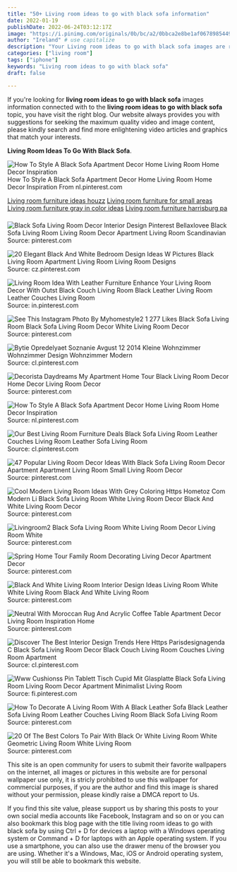 ```yaml
---
title: "50+ Living room ideas to go with black sofa information"
date: 2022-01-19
publishDate: 2022-06-24T03:12:17Z
image: "https://i.pinimg.com/originals/0b/bc/a2/0bbca2e8be1af06789854490aa34e498.jpg"
author: "Ireland" # use capitalize
description: "Your Living room ideas to go with black sofa images are ready in this website. Living room ideas to go with black sofa are a topic that is being searched for and liked by netizens now. You can Get the Living room ideas to go with black sofa files here. Find and Download all free vectors."
categories: ["living room"]
tags: ["iphone"]
keywords: "Living room ideas to go with black sofa"
draft: false

---
```


If you're looking for **living room ideas to go with black sofa** images information connected with to the **living room ideas to go with black sofa** topic, you have visit the right  blog.  Our website always  provides you with  suggestions  for seeking  the maximum  quality video and image  content, please kindly search and find more enlightening video articles and graphics  that match your interests.

**Living Room Ideas To Go With Black Sofa**. 

![How To Style A Black Sofa Apartment Decor Home Living Room Home Decor Inspiration](https://i.pinimg.com/originals/ec/e0/6e/ece06eb83defd4540888a4a1883cd7e5.jpg "How To Style A Black Sofa Apartment Decor Home Living Room Home Decor Inspiration")
How To Style A Black Sofa Apartment Decor Home Living Room Home Decor Inspiration From nl.pinterest.com

[Living room furniture ideas houzz](/living-room-furniture-ideas-houzz/)
[Living room furniture for small areas](/living-room-furniture-for-small-areas/)
[Living room furniture gray in color ideas](/living-room-furniture-gray-in-color-ideas/)
[Living room furniture harrisburg pa](/living-room-furniture-harrisburg-pa/)



### 

 


![Black Sofa Living Room Decor Interior Design Pinterest Bellaxlovee Black Sofa Living Room Living Room Decor Apartment Living Room Scandinavian](https://i.pinimg.com/736x/12/f6/ea/12f6ea6ff560f201cc8d85fddc12f574.jpg "Black Sofa Living Room Decor Interior Design Pinterest Bellaxlovee Black Sofa Living Room Living Room Decor Apartment Living Room Scandinavian")
Source: pinterest.com

 

![20 Elegant Black And White Bedroom Design Ideas W Pictures Black Living Room Apartment Living Room Living Room Designs](https://i.pinimg.com/originals/cd/f1/10/cdf110fa2b93c07f35c57a4970f4d559.jpg "20 Elegant Black And White Bedroom Design Ideas W Pictures Black Living Room Apartment Living Room Living Room Designs")
Source: cz.pinterest.com

 

![Living Room Idea With Leather Furniture Enhance Your Living Room Decor With Outst Black Couch Living Room Black Leather Living Room Leather Couches Living Room](https://i.pinimg.com/originals/dc/b5/88/dcb588c17d3fb99bff11fd45ac8a322d.jpg "Living Room Idea With Leather Furniture Enhance Your Living Room Decor With Outst Black Couch Living Room Black Leather Living Room Leather Couches Living Room")
Source: in.pinterest.com

 

![See This Instagram Photo By Myhomestyle2 1 277 Likes Black Sofa Living Room Black Sofa Living Room Decor White Living Room Decor](https://i.pinimg.com/originals/8c/4c/c3/8c4cc303fc518c721d064fd1885fc402.jpg "See This Instagram Photo By Myhomestyle2 1 277 Likes Black Sofa Living Room Black Sofa Living Room Decor White Living Room Decor")
Source: pinterest.com

 

![Bytie Opredelyaet Soznanie Avgust 12 2014 Kleine Wohnzimmer Wohnzimmer Design Wohnzimmer Modern](https://i.pinimg.com/originals/80/52/6b/80526b8ca405948a1d72c485b4e6d719.jpg "Bytie Opredelyaet Soznanie Avgust 12 2014 Kleine Wohnzimmer Wohnzimmer Design Wohnzimmer Modern")
Source: cl.pinterest.com

 

![Decorista Daydreams My Apartment Home Tour Black Living Room Decor Home Decor Living Room Decor](https://i.pinimg.com/originals/12/dd/bc/12ddbc972eb2eea13e4ee575adb75e6a.jpg "Decorista Daydreams My Apartment Home Tour Black Living Room Decor Home Decor Living Room Decor")
Source: pinterest.com

 

![How To Style A Black Sofa Apartment Decor Home Living Room Home Decor Inspiration](https://i.pinimg.com/originals/ec/e0/6e/ece06eb83defd4540888a4a1883cd7e5.jpg "How To Style A Black Sofa Apartment Decor Home Living Room Home Decor Inspiration")
Source: nl.pinterest.com

 

![Our Best Living Room Furniture Deals Black Sofa Living Room Leather Couches Living Room Leather Sofa Living Room](https://i.pinimg.com/originals/ce/3c/b7/ce3cb76d1febb6dc9614f33ff02351d4.jpg "Our Best Living Room Furniture Deals Black Sofa Living Room Leather Couches Living Room Leather Sofa Living Room")
Source: cl.pinterest.com

 

![47 Popular Living Room Decor Ideas With Black Sofa Living Room Decor Apartment Apartment Living Room Small Living Room Decor](https://i.pinimg.com/originals/fe/f3/70/fef3707d53933519b38de75860174c24.png "47 Popular Living Room Decor Ideas With Black Sofa Living Room Decor Apartment Apartment Living Room Small Living Room Decor")
Source: pinterest.com

 

![Cool Modern Living Room Ideas With Grey Coloring Https Hometoz Com Modern Li Black Sofa Living Room White Living Room Decor Black And White Living Room Decor](https://i.pinimg.com/originals/f8/65/74/f86574e0861362a94ac39d885caadcd5.jpg "Cool Modern Living Room Ideas With Grey Coloring Https Hometoz Com Modern Li Black Sofa Living Room White Living Room Decor Black And White Living Room Decor")
Source: pinterest.com

 

![Livingroom2 Black Sofa Living Room White Living Room Decor Living Room White](https://i.pinimg.com/originals/87/69/1b/87691b16eea9a6b22f7fcc1ecf952a31.jpg "Livingroom2 Black Sofa Living Room White Living Room Decor Living Room White")
Source: pinterest.com

 

![Spring Home Tour Family Room Decorating Living Decor Apartment Decor](https://i.pinimg.com/originals/61/58/eb/6158ebb002f72822c2dea4e61e27eb20.jpg "Spring Home Tour Family Room Decorating Living Decor Apartment Decor")
Source: pinterest.com

 

![Black And White Living Room Interior Design Ideas Living Room White White Living Room Black And White Living Room](https://i.pinimg.com/originals/7a/0f/b5/7a0fb559804616fe1aeb5cff7cde9f84.jpg "Black And White Living Room Interior Design Ideas Living Room White White Living Room Black And White Living Room")
Source: pinterest.com

 

![Neutral With Moroccan Rug And Acrylic Coffee Table Apartment Decor Living Room Inspiration Home](https://i.pinimg.com/originals/2d/4c/73/2d4c73672f25bdead9b3687d2bcda26f.jpg "Neutral With Moroccan Rug And Acrylic Coffee Table Apartment Decor Living Room Inspiration Home")
Source: pinterest.com

 

![Discover The Best Interior Design Trends Here Https Parisdesignagenda C Black Sofa Living Room Decor Black Couch Living Room Couches Living Room Apartment](https://i.pinimg.com/originals/72/33/5d/72335dbb83f61e0740b9887569c3284a.jpg "Discover The Best Interior Design Trends Here Https Parisdesignagenda C Black Sofa Living Room Decor Black Couch Living Room Couches Living Room Apartment")
Source: cl.pinterest.com

 

![Www Cushionss Pin Tablett Tisch Cupid Mit Glasplatte Black Sofa Living Room Living Room Decor Apartment Minimalist Living Room](https://i.pinimg.com/736x/6b/0a/63/6b0a63dff5993501cdc49eaa004c70ce.jpg "Www Cushionss Pin Tablett Tisch Cupid Mit Glasplatte Black Sofa Living Room Living Room Decor Apartment Minimalist Living Room")
Source: fi.pinterest.com

 

![How To Decorate A Living Room With A Black Leather Sofa Black Leather Sofa Living Room Leather Couches Living Room Black Sofa Living Room](https://i.pinimg.com/564x/28/92/a0/2892a06450ff6ba1fba2088a5cf637d1--leather-couch-decorating-decorating-with-black-couches.jpg "How To Decorate A Living Room With A Black Leather Sofa Black Leather Sofa Living Room Leather Couches Living Room Black Sofa Living Room")
Source: pinterest.com

 

![20 Of The Best Colors To Pair With Black Or White Living Room White Geometric Living Room White Living Room](https://i.pinimg.com/originals/0b/bc/a2/0bbca2e8be1af06789854490aa34e498.jpg "20 Of The Best Colors To Pair With Black Or White Living Room White Geometric Living Room White Living Room")
Source: pinterest.com

 

This site is an open community for users to submit their favorite wallpapers on the internet, all images or pictures in this website are for personal wallpaper use only, it is stricly prohibited to use this wallpaper for commercial purposes, if you are the author and find this image is shared without your permission, please kindly raise a DMCA report to Us.

If you find this site value, please support us by sharing this posts to your own social media accounts like Facebook, Instagram and so on or you can also bookmark this blog page with the title living room ideas to go with black sofa by using Ctrl + D for devices a laptop with a Windows operating system or Command + D for laptops with an Apple operating system. If you use a smartphone, you can also use the drawer menu of the browser you are using. Whether it's a Windows, Mac, iOS or Android operating system, you will still be able to bookmark this website.
